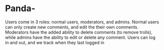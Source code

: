 # Panda-
Users come in 3 roles: normal users, moderators, and admins. Normal users can only create new comments, and edit the their own comments. Moderators have the added ability to delete comments (to remove trolls), while admins have the ability to edit or delete any comment. Users can log in and out, and we track when they last logged in
